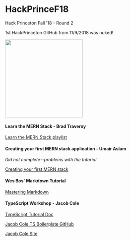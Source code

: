 # HackPrinceF18

Hack Princeton Fall '18 - Round 2

1st HackPrinceton GitHub from 11/9/2018 was nuked!

<img src="http://drive.google.com/uc?export=view&id=1Sj-AQjcX86hi6lhQUmPH-3Ri-zdPTLRD" height=250>

#### Learn the MERN Stack - Brad Traversy

[Learn the MERN Stack playlist](https://www.youtube.com/playlist?list=PLillGF-RfqbbiTGgA77tGO426V3hRF9iE)

#### Creating your first MERN stack application - Umair Aslam

*Did not complete--problems with the tutorial*

[Creating your first MERN stack](https://blog.cloudboost.io/creating-your-first-mern-stack-application-b6604d12e4d3)

#### Wes Bos' Markdown Tutorial

[Mastering Markdown](https://masteringmarkdown.com/)

#### TypeScript Workshop - Jacob Cole

[TypeScript Tutorial Doc](https://docs.google.com/document/d/16t0FKVdmLPZnkYLrwKjd_bV5fB9bOZn-Qgg2yNEfvRI/edit)

[Jacob Cole TS Boilerplate GitHub](https://github.com/tmad4000/jacob-ts-hotload-starter)

[Jacob Cole Site](http://jacobcole.net/)

